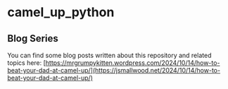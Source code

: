 # camel_up_python

## Blog Series
You can find some blog posts written about this repository and related topics here: [https://mrgrumpykitten.wordpress.com/2024/10/14/how-to-beat-your-dad-at-camel-up/](https://jsmallwood.net/2024/10/14/how-to-beat-your-dad-at-camel-up/)
